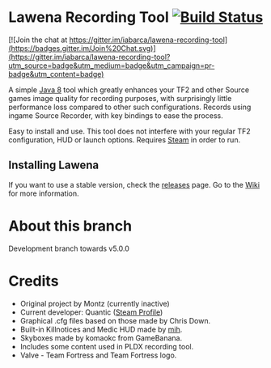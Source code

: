 Lawena Recording Tool [![Build Status](https://travis-ci.org/iabarca/lawena-recording-tool.svg?branch=javafx)](https://travis-ci.org/iabarca/lawena-recording-tool)
=====================

[![Join the chat at https://gitter.im/iabarca/lawena-recording-tool](https://badges.gitter.im/Join%20Chat.svg)](https://gitter.im/iabarca/lawena-recording-tool?utm_source=badge&utm_medium=badge&utm_campaign=pr-badge&utm_content=badge)

A simple [Java 8](http://www.oracle.com/technetwork/java/javase/downloads/index.html) tool which greatly enhances your TF2 and other Source games image quality for recording purposes, with surprisingly little performance loss compared to other such configurations. Records using ingame Source Recorder, with key bindings to ease the process.

Easy to install and use. This tool does not interfere with your regular TF2 configuration, HUD or launch options. Requires [Steam](https://steamcommunity.com/) in order to run.

## Installing Lawena
If you want to use a stable version, check the [releases](https://github.com/iabarca/lawena-recording-tool/releases) page. Go to the [Wiki](https://github.com/iabarca/lawena-recording-tool/wiki) for more information.

# About this branch
Development branch towards v5.0.0

# Credits
* Original project by Montz (currently inactive)
* Current developer: Quantic ([Steam Profile](http://steamcommunity.com/id/thepropane))
* Graphical .cfg files based on those made by Chris Down.
* Built-in Killnotices and Medic HUD made by [mih](https://github.com/Kuw/recordinghuds).
* Skyboxes made by komaokc from GameBanana.
* Includes some content used in PLDX recording tool.
* Valve - Team Fortress and Team Fortress logo.
